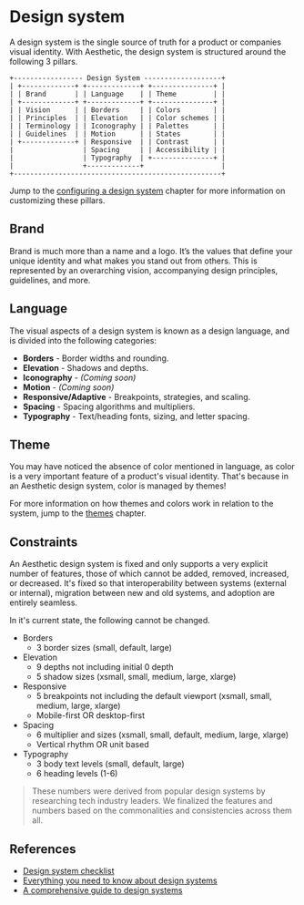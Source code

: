 # Design system

A design system is the single source of truth for a product or companies visual identity. With
Aesthetic, the design system is structured around the following 3 pillars.

```
+----------------- Design System -------------------+
| +-------------+ +-------------+ +---------------+ |
| | Brand       | | Language    | | Theme         | |
| +-------------+ +-------------+ +---------------+ |
| | Vision      | | Borders     | | Colors        | |
| | Principles  | | Elevation   | | Color schemes | |
| | Terminology | | Iconography | | Palettes      | |
| | Guidelines  | | Motion      | | States        | |
| +-------------+ | Responsive  | | Contrast      | |
|                 | Spacing     | | Accessibility | |
|                 | Typography  | +---------------+ |
|                 +-------------+                   |
+---------------------------------------------------+
```

Jump to the [configuring a design system](../config/README.md) chapter for more information on
customizing these pillars.

## Brand

Brand is much more than a name and a logo. It’s the values that define your unique identity and what
makes you stand out from others. This is represented by an overarching vision, accompanying design
principles, guidelines, and more.

## Language

The visual aspects of a design system is known as a design language, and is divided into the
following categories:

- **Borders** - Border widths and rounding.
- **Elevation** - Shadows and depths.
- **Iconography** - _(Coming soon)_
- **Motion** - _(Coming soon)_
- **Responsive/Adaptive** - Breakpoints, strategies, and scaling.
- **Spacing** - Spacing algorithms and multipliers.
- **Typography** - Text/heading fonts, sizing, and letter spacing.

## Theme

You may have noticed the absence of color mentioned in language, as color is a very important
feature of a product's visual identity. That's because in an Aesthetic design system, color is
managed by themes!

For more information on how themes and colors work in relation to the system, jump to the
[themes](./themes.md) chapter.

## Constraints

An Aesthetic design system is fixed and only supports a very explicit number of features, those of
which cannot be added, removed, increased, or decreased. It's fixed so that interoperability between
systems (external or internal), migration between new and old systems, and adoption are entirely
seamless.

In it's current state, the following cannot be changed.

- Borders
  - 3 border sizes (small, default, large)
- Elevation
  - 9 depths not including initial 0 depth
  - 5 shadow sizes (xsmall, small, medium, large, xlarge)
- Responsive
  - 5 breakpoints not including the default viewport (xsmall, small, medium, large, xlarge)
  - Mobile-first OR desktop-first
- Spacing
  - 6 multiplier and sizes (xsmall, small, default, medium, large, xlarge)
  - Vertical rhythm OR unit based
- Typography
  - 3 body text levels (small, default, large)
  - 6 heading levels (1-6)

> These numbers were derived from popular design systems by researching tech industry leaders. We
> finalized the features and numbers based on the commonalities and consistencies across them all.

## References

- [Design system checklist](https://designsystemchecklist.com/)
- [Everything you need to know about design systems](https://uxdesign.cc/everything-you-need-to-know-about-design-systems-54b109851969)
- [A comprehensive guide to design systems](https://www.invisionapp.com/inside-design/guide-to-design-systems/)
